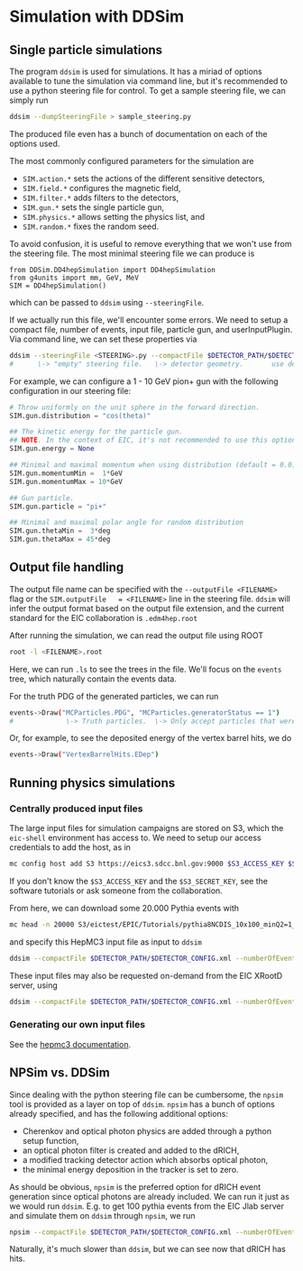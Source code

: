 # Simulation with DDSim
## Single particle simulations
The program `ddsim` is used for simulations.
It has a miriad of options available to tune the simulation via command line, but it's recommended to use a python steering file for control.
To get a sample steering file, we can simply run
```bash
ddsim --dumpSteeringFile > sample_steering.py
```
The produced file even has a bunch of documentation on each of the options used.

The most commonly configured parameters for the simulation are
* `SIM.action.*` sets the actions of the different sensitive detectors,
* `SIM.field.*` configures the magnetic field,
* `SIM.filter.*` adds filters to the detectors,
* `SIM.gun.*` sets the single particle gun,
* `SIM.physics.*` allows setting the physics list, and
* `SIM.random.*` fixes the random seed.

To avoid confusion, it is useful to remove everything that we won't use from the steering file.
The most minimal steering file we can produce is
```python3
from DDSim.DD4hepSimulation import DD4hepSimulation
from g4units import mm, GeV, MeV
SIM = DD4hepSimulation()
```
which can be passed to `ddsim` using ``--steeringFile``.

If we actually run this file, we'll encounter some errors.
We need to setup a compact file, number of events, input file, particle gun, and userInputPlugin.
Via command line, we can set these properties via
```bash
ddsim --steeringFile <STEERING>.py --compactFile $DETECTOR_PATH/$DETECTOR_CONFIG.xml -G -N 10
#      \-> "empty" steering file.   \-> detector geometry.       use default gun. <-/    \-> set nevents.
```

For example, we can configure a 1 - 10 GeV pion+ gun with the following configuration in our steering file:
```python
# Throw uniformly on the unit sphere in the forward direction.
SIM.gun.distribution = "cos(theta)"

## The kinetic energy for the particle gun.
## NOTE. In the context of EIC, it's not recommended to use this option.
SIM.gun.energy = None

## Minimal and maximal momentum when using distribution (default = 0.0).
SIM.gun.momentumMin =  1*GeV
SIM.gun.momentumMax = 10*GeV

## Gun particle.
SIM.gun.particle = "pi+"

## Minimal and maximal polar angle for random distribution
SIM.gun.thetaMin =  3*deg
SIM.gun.thetaMax = 45*deg
```

## Output file handling
The output file name can be specified with the `--outputFile <FILENAME>` flag or the `SIM.outputFile   = <FILENAME>` line in the steering file.
`ddsim` will infer the output format based on the output file extension, and the current standard for the EIC collaboration is `.edm4hep.root`

After running the simulation, we can read the output file using ROOT
```bash
root -l <FILENAME>.root
```
Here, we can run `.ls` to see the trees in the file.
We'll focus on the `events` tree, which naturally contain the events data.

For the truth PDG of the generated particles, we can run
```bash
events->Draw("MCParticles.PDG", "MCParticles.generatorStatus == 1")
#             \-> Truth particles.  \-> Only accept particles that were thrown into the detector.
```
Or, for example, to see the deposited energy of the vertex barrel hits, we do
```bash
events->Draw("VertexBarrelHits.EDep")
```

## Running physics simulations
### Centrally produced input files
The large input files for simulation campaigns are stored on S3, which the `eic-shell` environment has access to.
We need to setup our access credentials to add the host, as in
```bash
mc config host add S3 https://eics3.sdcc.bnl.gov:9000 $S3_ACCESS_KEY $S3_SECRET_KEY
```
If you don't know the `$S3_ACCESS_KEY` and the `$S3_SECRET_KEY`, see the software tutorials or ask someone from the collaboration.

From here, we can download some 20.000 Pythia events with
```bash
mc head -n 20000 S3/eictest/EPIC/Tutorials/pythia8NCDIS_10x100_minQ2=1_beamEffects_xAngle=-0.025_hiDiv.hepmc > pythia8NCDIS_10x100.hepmc
```
and specify this HepMC3 input file as input to `ddsim`
```bash
ddsim --compactFile $DETECTOR_PATH/$DETECTOR_CONFIG.xml --numberOfEvents 10 --inputFiles pythia8NCDIS_10x100.hepmc --outputFile pythia8NCDIS_10x100.edm4hep.root
```

These input files may also be requested on-demand from the EIC XRootD server, using
```bash
ddsim --compactFile $DETECTOR_PATH/$DETECTOR_CONFIG.xml --numberOfEvents 10 --inputFiles root://dtn-eic.jlab.org//work/eic2/EPIC/Tutorials/pythia8NCDIS_10x100_minQ2=1_beamEffects_xAngle=-0.025_hiDiv.hepmc3.tree.root --outputFile pythia8NCDIS_10x100.edm4hep.root
```

### Generating our own input files
See the [hepmc3 documentation](hepmc3.md).

## NPSim vs. DDSim
Since dealing with the python steering file can be cumbersome, the `npsim` tool is provided as a layer on top of `ddsim`.
`npsim` has a bunch of options already specified, and has the following additional options:
* Cherenkov and optical photon physics are added through a python setup function,
* an optical photon filter is created and added to the dRICH,
* a modified tracking detector action which absorbs optical photon,
* the minimal energy deposition in the tracker is set to zero.

As should be obvious, `npsim` is the preferred option for dRICH event generation since optical photons are already included.
We can run it just as we would run `ddsim`.
E.g. to get 100 pythia events from the EIC Jlab server and simulate them on `ddsim` through `npsim`, we run
```bash
npsim --compactFile $DETECTOR_PATH/$DETECTOR_CONFIG.xml --numberOfEvents 10 --inputFiles root://dtn-eic.jlab.org//work/eic2/EPIC/Tutorials/pythia8NCDIS_10x100_minQ2=1_beamEffects_xAngle=-0.025_hiDiv.hepmc3.tree.root --outputFile pythia8NCDIS_10x100.edm4hep.root
```
Naturally, it's much slower than `ddsim`, but we can see now that dRICH has hits.
